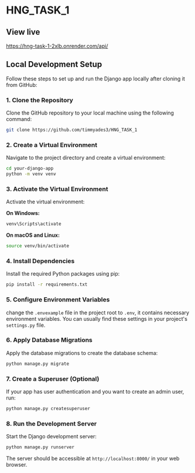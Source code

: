 # HNG_TASK_1

## View live
 
 https://hng-task-1-2xlb.onrender.com/api/

## Local Development Setup

Follow these steps to set up and run the Django app locally after cloning it from GitHub:

### 1. Clone the Repository

Clone the GitHub repository to your local machine using the following command:

```bash
git clone https://github.com/timmyades3/HNG_TASK_1
```

### 2. Create a Virtual Environment

Navigate to the project directory and create a virtual environment:

```bash
cd your-django-app
python -m venv venv
```

### 3. Activate the Virtual Environment

Activate the virtual environment:

**On Windows:**

```bash
venv\Scripts\activate
```

**On macOS and Linux:**

```bash
source venv/bin/activate
```

### 4. Install Dependencies

Install the required Python packages using pip:

```bash
pip install -r requirements.txt
```

### 5. Configure Environment Variables

change the `.envexample` file in the project root  to `.env`, it contains necessary environment variables. You can usually find these settings in your project's `settings.py` file.



### 6. Apply Database Migrations

Apply the database migrations to create the database schema:

```bash
python manage.py migrate
```

### 7. Create a Superuser (Optional)

If your app has user authentication and you want to create an admin user, run:

```bash
python manage.py createsuperuser
```

### 8. Run the Development Server

Start the Django development server:

```bash
python manage.py runserver
```

The server should be accessible at `http://localhost:8000/` in your web browser.

